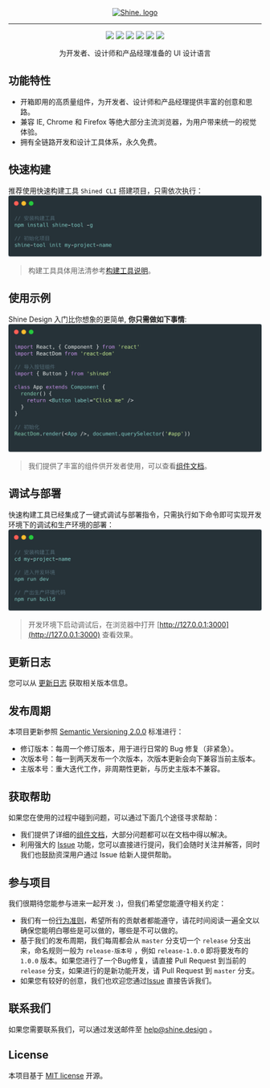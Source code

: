 <p align="center">
  <a href="javascript:;" rel="noopener" target="_blank"><img width="50%" src="https://cdn.shine.design/logo/logo_blue.png" alt="Shine. logo"></a></p>
</p>

------

<div align="center">

![](https://img.shields.io/badge/node-%3E%3D9.0.0-brightgreen.svg) ![](https://img.shields.io/badge/npm-%3E%3D6.1.0-brightgreen.svg) ![](https://img.shields.io/appveyor/ci/gruntjs/grunt.svg)  ![](https://img.shields.io/badge/stable-v1.0.3-blue.svg) ![](https://img.shields.io/badge/alpha-v1.0.4-blue.svg) ![](https://img.shields.io/npm/l/express.svg)

</div>
<div align="center">

为开发者、设计师和产品经理准备的 UI 设计语言


</div>

## 功能特性
* 开箱即用的高质量组件，为开发者、设计师和产品经理提供丰富的创意和思路。
* 兼容 IE, Chrome 和 Firefox 等绝大部分主流浏览器，为用户带来统一的视觉体验。
* 拥有全链路开发和设计工具体系，永久免费。

## 快速构建

推荐使用快速构建工具  `Shined CLI`  搭建项目，只需依次执行：
 ![](./offical/assets/readme/tools.png)
> 构建工具具体用法清参考[构建工具说明](https://shine.design/cli)。

## 使用示例

Shine Design 入门比你想象的更简单, **你只需做如下事情**:
![](./offical/assets/readme/code.png)

>  我们提供了丰富的组件供开发者使用，可以查看[组件文档](https://shine.design/tutorial)。

## 调试与部署

快速构建工具已经集成了一键式调试与部署指令，只需执行如下命令即可实现开发环境下的调试和生产环境的部署：
![](./offical/assets/readme/command.png)

>  开发环境下启动调试后，在浏览器中打开 [http://127.0.0.1:3000](http://127.0.0.1:3000) 查看效果。

## 更新日志
您可以从 [更新日志](https://github.com/shine-design/shine-design/releases) 获取相关版本信息。 

## 发布周期
本项目更新参照 [Semantic Versioning 2.0.0](https://semver.org/) 标准进行：
- 修订版本：每周一个修订版本，用于进行日常的 Bug 修复（非紧急）。
- 次版本号：每一到两天发布一个次版本，次版本更新会向下兼容当前主版本。
- 主版本号：重大迭代工作，非周期性更新，与历史主版本不兼容。

## 获取帮助
如果您在使用的过程中碰到问题，可以通过下面几个途径寻求帮助：
* 我们提供了详细的[组件文档](https://shine.design/guide)，大部分问题都可以在文档中得以解决。
* 利用强大的 [Issue](https://github.com/qulongjun/Shine-Design/issues) 功能，您可以直接进行提问，我们会随时关注并解答，同时我们也鼓励资深用户通过 Issue 给新人提供帮助。

## 参与项目
我们很期待您能参与进来一起开发 :)，但我们希望您能遵守相关约定：
* 我们有一份[行为准则](./CODE_OF_CONDUCT.md)，希望所有的贡献者都能遵守，请花时间阅读一遍全文以确保您能明白哪些是可以做的，哪些是不可以做的。
* 基于我们的发布周期，我们每周都会从 `master` 分支切一个 `release` 分支出来，命名规则一般为 `release-版本号` ，例如 `release-1.0.0` 即将要发布的 `1.0.0` 版本。如果您进行了一个Bug修复，请直接 Pull Request 到当前的 `release` 分支，如果进行的是新功能开发，请 Pull Request 到 `master` 分支。
* 如果您有较好的创意，我们也欢迎您通过[Issue](https://github.com/qulongjun/Shine-Design/issues) 直接告诉我们。

## 联系我们
如果您需要联系我们，可以通过发送邮件至 [help@shine.design](mailto:help@shine.design) 。

## License
本项目基于 [MIT license](./LICENSE) 开源。
